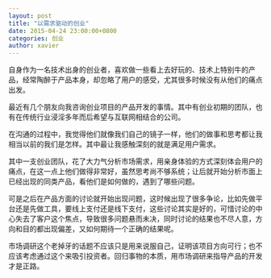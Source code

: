 ```yaml
---
layout: post
title: "以需求驱动的创业"
date: 2015-04-24 23:00:00+0800
categories: 创业
author: xavier
---
```


自身作为一名技术出身的创业者，喜欢做一些看上去好玩的、技术上特别牛的产品，经常陶醉于产品本身，却忽略了用户的感受，尤其很多时候没有从他们的痛点出发。

最近有几个朋友向我咨询创业项目的产品开发的事情。其中有创业初期的团队，也有在传统行业浸淫多年而后希望与互联网相结合的公司。

在沟通的过程中，我觉得他们就像我们自己的镜子一样，他们的做事和思考都让我相当以前的我们是怎样。其中最让我感触深刻的就是满足用户需求。

其中一支创业团队，花了大力气分析市场需求，用亲身体验的方式深刻体会用户的痛点，在这一点上他们做得非常好，虽然思考尚不够系统；让后就开始分析市面上已经出现的同类产品，看他们是如何做的，遇到了哪些问题。

可是之后在产品方面的讨论就开始出现问题，这时候出现了很多争论，比如先做平台还是先做工具，要线上支付还是线下支付，这些讨论其实是好的，可惜讨论的中心失去了客户这个焦点，导致很多问题悬而未决，同时讨论的结果也不尽人意，方向和目的都出现偏差，又如何期待一个正确的结果呢。

市场调研这个老掉牙的话题不应该只是用来说服自己，证明该项目方向可行；也不应该考虑通过这个来吸引投资者。回归事物的本质，用市场调研来指导产品的开发才是正路。
